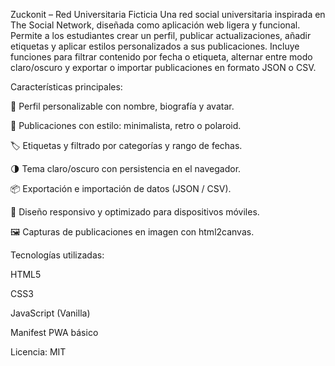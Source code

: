 Zuckonit – Red Universitaria Ficticia
Una red social universitaria inspirada en The Social Network, diseñada como aplicación web ligera y funcional. Permite a los estudiantes crear un perfil, publicar actualizaciones, añadir etiquetas y aplicar estilos personalizados a sus publicaciones. Incluye funciones para filtrar contenido por fecha o etiqueta, alternar entre modo claro/oscuro y exportar o importar publicaciones en formato JSON o CSV.

Características principales:

👤 Perfil personalizable con nombre, biografía y avatar.

📝 Publicaciones con estilo: minimalista, retro o polaroid.

🏷 Etiquetas y filtrado por categorías y rango de fechas.

🌗 Tema claro/oscuro con persistencia en el navegador.

📦 Exportación e importación de datos (JSON / CSV).

📱 Diseño responsivo y optimizado para dispositivos móviles.

🖼 Capturas de publicaciones en imagen con html2canvas.

Tecnologías utilizadas:

HTML5

CSS3

JavaScript (Vanilla)

Manifest PWA básico

Licencia: MIT
